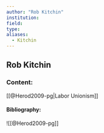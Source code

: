 ```yaml
---
author: "Rob Kitchin"
institution:
field:
type:
aliases:
  - Kitchin
---
```


## Rob Kitchin

### Content:
[[@Herod2009-pg|Labor Unionism]]

#### Bibliography:

![[@Herod2009-pg]]